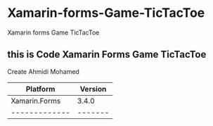 # Xamarin-forms-Game-TicTacToe
Xamarin forms Game TicTacToe
## this is Code Xamarin Forms Game TicTacToe
Create Ahmidi Mohamed

|  Platform   |Version|
|-------------|-------|
|Xamarin.Forms|3.4.0  |
|-------------|-------|
